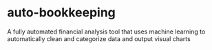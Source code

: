 # auto-bookkeeping
A fully automated financial analysis tool that uses machine learning to automatically clean and categorize data and output visual charts

